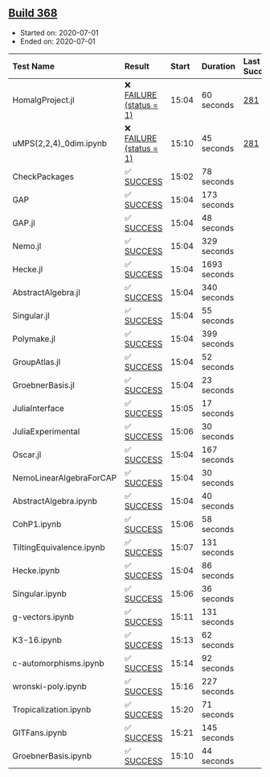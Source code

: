 ## [Build 368](https://oscarci.mathematik.uni-kl.de/job/oscar-stable/368/)

* Started on: 2020-07-01
* Ended on: 2020-07-01

| Test Name    | Result | Start | Duration | Last Success | First Failure |
|:-------------|:-------|:------|:---------|:-------------|:--------------|
| HomalgProject.jl | ❌ [FAILURE (status = 1)](https://oscarci.mathematik.uni-kl.de/job/oscar-stable/368/artifact/logs/build-368/HomalgProject.jl.log) | 15:04 | 60 seconds | [281](https://oscarci.mathematik.uni-kl.de/job/oscar-stable/281/) | [282](https://oscarci.mathematik.uni-kl.de/job/oscar-stable/282/) |
| uMPS(2,2,4)_0dim.ipynb | ❌ [FAILURE (status = 1)](https://oscarci.mathematik.uni-kl.de/job/oscar-stable/368/artifact/logs/build-368/uMPS-2-2-4-_0dim.ipynb.log) | 15:10 | 45 seconds | [281](https://oscarci.mathematik.uni-kl.de/job/oscar-stable/281/) | [282](https://oscarci.mathematik.uni-kl.de/job/oscar-stable/282/) |
| CheckPackages | ✅ [SUCCESS](https://oscarci.mathematik.uni-kl.de/job/oscar-stable/368/artifact/logs/build-368/CheckPackages.log) | 15:02 | 78 seconds |  |  |
| GAP | ✅ [SUCCESS](https://oscarci.mathematik.uni-kl.de/job/oscar-stable/368/artifact/logs/build-368/GAP.log) | 15:04 | 173 seconds |  |  |
| GAP.jl | ✅ [SUCCESS](https://oscarci.mathematik.uni-kl.de/job/oscar-stable/368/artifact/logs/build-368/GAP.jl.log) | 15:04 | 48 seconds |  |  |
| Nemo.jl | ✅ [SUCCESS](https://oscarci.mathematik.uni-kl.de/job/oscar-stable/368/artifact/logs/build-368/Nemo.jl.log) | 15:04 | 329 seconds |  |  |
| Hecke.jl | ✅ [SUCCESS](https://oscarci.mathematik.uni-kl.de/job/oscar-stable/368/artifact/logs/build-368/Hecke.jl.log) | 15:04 | 1693 seconds |  |  |
| AbstractAlgebra.jl | ✅ [SUCCESS](https://oscarci.mathematik.uni-kl.de/job/oscar-stable/368/artifact/logs/build-368/AbstractAlgebra.jl.log) | 15:04 | 340 seconds |  |  |
| Singular.jl | ✅ [SUCCESS](https://oscarci.mathematik.uni-kl.de/job/oscar-stable/368/artifact/logs/build-368/Singular.jl.log) | 15:04 | 55 seconds |  |  |
| Polymake.jl | ✅ [SUCCESS](https://oscarci.mathematik.uni-kl.de/job/oscar-stable/368/artifact/logs/build-368/Polymake.jl.log) | 15:04 | 399 seconds |  |  |
| GroupAtlas.jl | ✅ [SUCCESS](https://oscarci.mathematik.uni-kl.de/job/oscar-stable/368/artifact/logs/build-368/GroupAtlas.jl.log) | 15:04 | 52 seconds |  |  |
| GroebnerBasis.jl | ✅ [SUCCESS](https://oscarci.mathematik.uni-kl.de/job/oscar-stable/368/artifact/logs/build-368/GroebnerBasis.jl.log) | 15:04 | 23 seconds |  |  |
| JuliaInterface | ✅ [SUCCESS](https://oscarci.mathematik.uni-kl.de/job/oscar-stable/368/artifact/logs/build-368/JuliaInterface.log) | 15:05 | 17 seconds |  |  |
| JuliaExperimental | ✅ [SUCCESS](https://oscarci.mathematik.uni-kl.de/job/oscar-stable/368/artifact/logs/build-368/JuliaExperimental.log) | 15:06 | 30 seconds |  |  |
| Oscar.jl | ✅ [SUCCESS](https://oscarci.mathematik.uni-kl.de/job/oscar-stable/368/artifact/logs/build-368/Oscar.jl.log) | 15:04 | 167 seconds |  |  |
| NemoLinearAlgebraForCAP | ✅ [SUCCESS](https://oscarci.mathematik.uni-kl.de/job/oscar-stable/368/artifact/logs/build-368/NemoLinearAlgebraForCAP.log) | 15:04 | 30 seconds |  |  |
| AbstractAlgebra.ipynb | ✅ [SUCCESS](https://oscarci.mathematik.uni-kl.de/job/oscar-stable/368/artifact/logs/build-368/AbstractAlgebra.ipynb.log) | 15:04 | 40 seconds |  |  |
| CohP1.ipynb | ✅ [SUCCESS](https://oscarci.mathematik.uni-kl.de/job/oscar-stable/368/artifact/logs/build-368/CohP1.ipynb.log) | 15:06 | 58 seconds |  |  |
| TiltingEquivalence.ipynb | ✅ [SUCCESS](https://oscarci.mathematik.uni-kl.de/job/oscar-stable/368/artifact/logs/build-368/TiltingEquivalence.ipynb.log) | 15:07 | 131 seconds |  |  |
| Hecke.ipynb | ✅ [SUCCESS](https://oscarci.mathematik.uni-kl.de/job/oscar-stable/368/artifact/logs/build-368/Hecke.ipynb.log) | 15:04 | 86 seconds |  |  |
| Singular.ipynb | ✅ [SUCCESS](https://oscarci.mathematik.uni-kl.de/job/oscar-stable/368/artifact/logs/build-368/Singular.ipynb.log) | 15:06 | 36 seconds |  |  |
| g-vectors.ipynb | ✅ [SUCCESS](https://oscarci.mathematik.uni-kl.de/job/oscar-stable/368/artifact/logs/build-368/g-vectors.ipynb.log) | 15:11 | 131 seconds |  |  |
| K3-16.ipynb | ✅ [SUCCESS](https://oscarci.mathematik.uni-kl.de/job/oscar-stable/368/artifact/logs/build-368/K3-16.ipynb.log) | 15:13 | 62 seconds |  |  |
| c-automorphisms.ipynb | ✅ [SUCCESS](https://oscarci.mathematik.uni-kl.de/job/oscar-stable/368/artifact/logs/build-368/c-automorphisms.ipynb.log) | 15:14 | 92 seconds |  |  |
| wronski-poly.ipynb | ✅ [SUCCESS](https://oscarci.mathematik.uni-kl.de/job/oscar-stable/368/artifact/logs/build-368/wronski-poly.ipynb.log) | 15:16 | 227 seconds |  |  |
| Tropicalization.ipynb | ✅ [SUCCESS](https://oscarci.mathematik.uni-kl.de/job/oscar-stable/368/artifact/logs/build-368/Tropicalization.ipynb.log) | 15:20 | 71 seconds |  |  |
| GITFans.ipynb | ✅ [SUCCESS](https://oscarci.mathematik.uni-kl.de/job/oscar-stable/368/artifact/logs/build-368/GITFans.ipynb.log) | 15:21 | 145 seconds |  |  |
| GroebnerBasis.ipynb | ✅ [SUCCESS](https://oscarci.mathematik.uni-kl.de/job/oscar-stable/368/artifact/logs/build-368/GroebnerBasis.ipynb.log) | 15:10 | 44 seconds |  |  |
